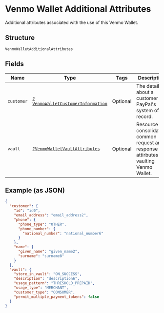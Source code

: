 
# Venmo Wallet Additional Attributes

Additional attributes associated with the use of this Venmo Wallet.

## Structure

`VenmoWalletAdditionalAttributes`

## Fields

| Name | Type | Tags | Description | Getter | Setter |
|  --- | --- | --- | --- | --- | --- |
| `customer` | [`?VenmoWalletCustomerInformation`](../../doc/models/venmo-wallet-customer-information.md) | Optional | The details about a customer in PayPal's system of record. | getCustomer(): ?VenmoWalletCustomerInformation | setCustomer(?VenmoWalletCustomerInformation customer): void |
| `vault` | [`?VenmoWalletVaultAttributes`](../../doc/models/venmo-wallet-vault-attributes.md) | Optional | Resource consolidating common request and response attirbutes for vaulting Venmo Wallet. | getVault(): ?VenmoWalletVaultAttributes | setVault(?VenmoWalletVaultAttributes vault): void |

## Example (as JSON)

```json
{
  "customer": {
    "id": "id0",
    "email_address": "email_address2",
    "phone": {
      "phone_type": "OTHER",
      "phone_number": {
        "national_number": "national_number6"
      }
    },
    "name": {
      "given_name": "given_name2",
      "surname": "surname8"
    }
  },
  "vault": {
    "store_in_vault": "ON_SUCCESS",
    "description": "description6",
    "usage_pattern": "THRESHOLD_PREPAID",
    "usage_type": "MERCHANT",
    "customer_type": "CONSUMER",
    "permit_multiple_payment_tokens": false
  }
}
```

